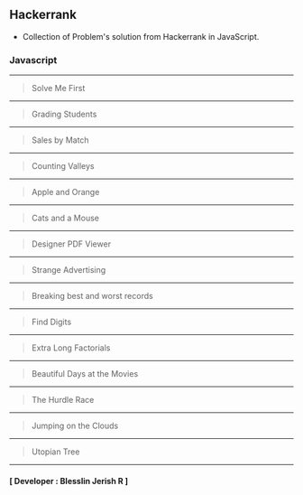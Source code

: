 ## Hackerrank

- Collection of Problem's solution from Hackerrank in JavaScript.

### Javascript
---
> Solve Me First
---
> Grading Students
---
> Sales by Match
---
> Counting Valleys
---
> Apple and Orange
---
> Cats and a Mouse
---
> Designer PDF Viewer
---
> Strange Advertising
---
> Breaking best and worst records
---
> Find Digits
---
> Extra Long Factorials
---
> Beautiful Days at the Movies
---
> The Hurdle Race
---
> Jumping on the Clouds
---
> Utopian Tree
---
#### [ Developer : Blesslin Jerish R ]
